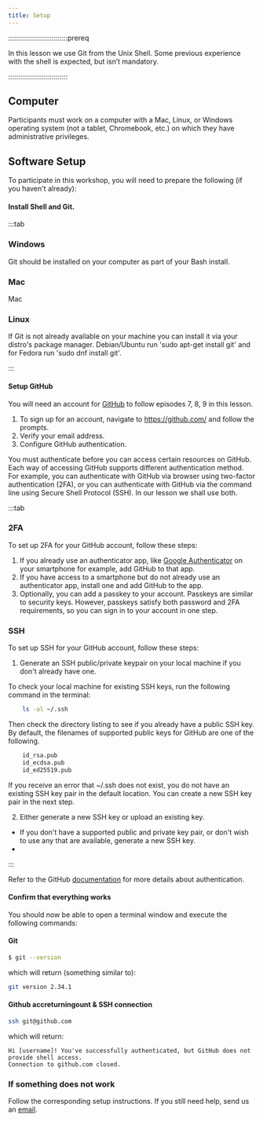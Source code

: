 ```yaml
---
title: Setup
---
```


::::::::::::::::::::::::::::::prereq

In this lesson we use Git from the Unix Shell. Some previous experience with the shell is expected, but isn’t mandatory.

::::::::::::::::::::::::::::::

## Computer

Participants must work on a computer with a Mac, Linux, or Windows operating system (not a tablet, Chromebook, etc.) on which they have administrative privileges.

## Software Setup

To participate in this workshop, you will need to prepare the following (if you haven't already):

#### Install Shell and Git. 
   
:::tab

### Windows
Git should be installed on your computer as part of your Bash install.


### Mac  
Mac

### Linux
If Git is not already available on your machine you can install it via your distro's package manager. Debian/Ubuntu run 'sudo apt-get install git' and for Fedora run 'sudo dnf install git'.

:::
  
#### Setup GitHub 

You will need an account for [GitHub](https://github.com/) to follow episodes 7, 8, 9 in this lesson.

1. To sign up for an account, navigate to https://github.com/ and follow the prompts.
2. Verify your email address.
3. Configure GitHub authentication.

You must authenticate before you can access certain resources on GitHub.
Each way of accessing GitHub supports different authentication method. For example, you can authenticate with GitHub via browser using two-factor authentication (2FA), or you can authenticate with GitHub via the command line using Secure Shell Protocol (SSH). In our lesson we shall use both.

:::tab

### 2FA 

To set up 2FA for your GitHub account, follow these steps:

1. If you already use an authenticator app, like [Google Authenticator](https://support.google.com/accounts/answer/1066447?hl=en&co=GENIE.Platform%3DiOS&oco=0) on your smartphone for example, add GitHub to that app.
2. If you have access to a smartphone but do not already use an authenticator app, install one and add GitHub to the app.
3. Optionally, you can add a passkey to your account. Passkeys are similar to security keys. However, passkeys satisfy both password and 2FA requirements, so you can sign in to your account in one step.

### SSH   

To set up SSH for your GitHub account, follow these steps:

1. Generate an SSH public/private keypair on your local machine if you don't already have one.

To check your local machine for existing SSH keys, run the following command in the terminal:

```bash
    ls -al ~/.ssh
```

Then check the directory listing to see if you already have a public SSH key. By default, the filenames of supported public keys for GitHub are one of the following.

```bash
    id_rsa.pub
    id_ecdsa.pub
    id_ed25519.pub
```

If you receive an error that ~/.ssh does not exist, you do not have an existing SSH key pair in the default location. You can create a new SSH key pair in the next step.

2. Either generate a new SSH key or upload an existing key.

- If you don't have a supported public and private key pair, or don't wish to use any that are available, generate a new SSH key.
- 

:::

Refer to the GitHub [documentation](https://docs.github.com/en/authentication/keeping-your-account-and-data-secure/about-authentication-to-github) for more details about authentication.


#### Confirm that everything works

You should now be able to open a terminal window and execute the following commands:

#### Git

```bash
$ git --version
```
which will return (something similar to):

```bash
git version 2.34.1
```

#### Github accreturningount & SSH connection

```bash
ssh git@github.com
```

which will return:

```bashreturning
Hi [username]! You've successfully authenticated, but GitHub does not provide shell access.
Connection to github.com closed.
```

### If something does not work

Follow the corresponding setup instructions. If you still need help, send us an [email](training@esciencecenter.nl).
